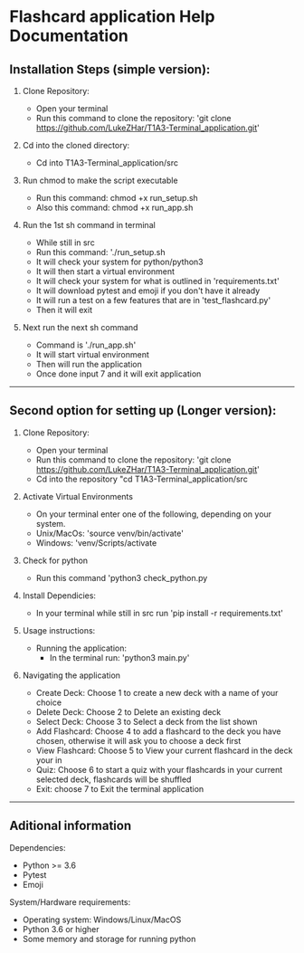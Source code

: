 # Flashcard application Help Documentation

## Installation Steps (simple version):

1. Clone Repository:

   - Open your terminal
   - Run this command to clone the repository: 'git clone https://github.com/LukeZHar/T1A3-Terminal_application.git'

2. Cd into the cloned directory:

   - Cd into T1A3-Terminal_application/src

3. Run chmod to make the script executable

   - Run this command: chmod +x run_setup.sh
   - Also this command: chmod +x run_app.sh

4. Run the 1st sh command in terminal

   - While still in src
   - Run this command: './run_setup.sh
   - It will check your system for python/python3
   - It will then start a virtual environment
   - It will check your system for what is outlined in 'requirements.txt'
   - It will download pytest and emoji if you don't have it already
   - It will run a test on a few features that are in 'test_flashcard.py'
   - Then it will exit

5. Next run the next sh command
   - Command is './run_app.sh'
   - It will start virtual environment
   - Then will run the application
   - Once done input 7 and it will exit application

---

## Second option for setting up (Longer version):

1. Clone Repository:

   - Open your terminal
   - Run this command to clone the repository: 'git clone https://github.com/LukeZHar/T1A3-Terminal_application.git'
   - Cd into the repository "cd T1A3-Terminal_application/src

2. Activate Virtual Environments

   - On your terminal enter one of the following, depending on your system.
   - Unix/MacOs: 'source venv/bin/activate'
   - Windows: 'venv/Scripts/activate

3. Check for python

   - Run this command 'python3 check_python.py

4. Install Dependicies:

   - In your terminal while still in src run 'pip install -r requirements.txt'

5. Usage instructions:

   - Running the application:
     - In the terminal run: 'python3 main.py'

6. Navigating the application

   - Create Deck: Choose 1 to create a new deck with a name of your choice
   - Delete Deck: Choose 2 to Delete an existing deck
   - Select Deck: Choose 3 to Select a deck from the list shown
   - Add Flashcard: Choose 4 to add a flashcard to the deck you have chosen, otherwise it will ask you to choose a deck first
   - View Flashcard: Choose 5 to View your current flashcard in the deck your in
   - Quiz: Choose 6 to start a quiz with your flashcards in your current selected deck, flashcards will be shuffled
   - Exit: choose 7 to Exit the terminal application

---

## Aditional information

Dependencies:

- Python >= 3.6
- Pytest
- Emoji

System/Hardware requirements:

- Operating system: Windows/Linux/MacOS
- Python 3.6 or higher
- Some memory and storage for running python
